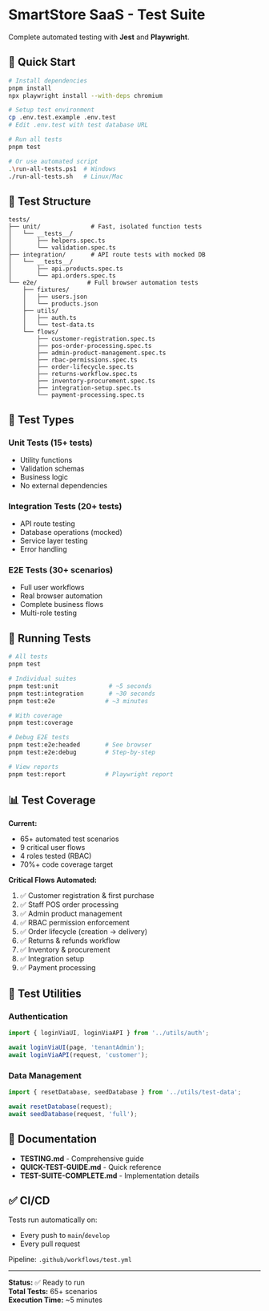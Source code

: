 # SmartStore SaaS - Test Suite

Complete automated testing with **Jest** and **Playwright**.

## 🚀 Quick Start

```bash
# Install dependencies
pnpm install
npx playwright install --with-deps chromium

# Setup test environment
cp .env.test.example .env.test
# Edit .env.test with test database URL

# Run all tests
pnpm test

# Or use automated script
.\run-all-tests.ps1  # Windows
./run-all-tests.sh   # Linux/Mac
```

## 📁 Test Structure

```
tests/
├── unit/              # Fast, isolated function tests
│   └── __tests__/
│       ├── helpers.spec.ts
│       └── validation.spec.ts
├── integration/       # API route tests with mocked DB
│   └── __tests__/
│       ├── api.products.spec.ts
│       └── api.orders.spec.ts
└── e2e/              # Full browser automation tests
    ├── fixtures/
    │   ├── users.json
    │   └── products.json
    ├── utils/
    │   ├── auth.ts
    │   └── test-data.ts
    └── flows/
        ├── customer-registration.spec.ts
        ├── pos-order-processing.spec.ts
        ├── admin-product-management.spec.ts
        ├── rbac-permissions.spec.ts
        ├── order-lifecycle.spec.ts
        ├── returns-workflow.spec.ts
        ├── inventory-procurement.spec.ts
        ├── integration-setup.spec.ts
        └── payment-processing.spec.ts
```

## 🧪 Test Types

### Unit Tests (15+ tests)
- Utility functions
- Validation schemas
- Business logic
- No external dependencies

### Integration Tests (20+ tests)
- API route testing
- Database operations (mocked)
- Service layer testing
- Error handling

### E2E Tests (30+ scenarios)
- Full user workflows
- Real browser automation
- Complete business flows
- Multi-role testing

## 🏃 Running Tests

```bash
# All tests
pnpm test

# Individual suites
pnpm test:unit              # ~5 seconds
pnpm test:integration       # ~30 seconds
pnpm test:e2e              # ~3 minutes

# With coverage
pnpm test:coverage

# Debug E2E tests
pnpm test:e2e:headed       # See browser
pnpm test:e2e:debug        # Step-by-step

# View reports
pnpm test:report           # Playwright report
```

## 📊 Test Coverage

**Current:**
- 65+ automated test scenarios
- 9 critical user flows
- 4 roles tested (RBAC)
- 70%+ code coverage target

**Critical Flows Automated:**
1. ✅ Customer registration & first purchase
2. ✅ Staff POS order processing
3. ✅ Admin product management
4. ✅ RBAC permission enforcement
5. ✅ Order lifecycle (creation → delivery)
6. ✅ Returns & refunds workflow
7. ✅ Inventory & procurement
8. ✅ Integration setup
9. ✅ Payment processing

## 🔧 Test Utilities

### Authentication
```typescript
import { loginViaUI, loginViaAPI } from '../utils/auth';

await loginViaUI(page, 'tenantAdmin');
await loginViaAPI(request, 'customer');
```

### Data Management
```typescript
import { resetDatabase, seedDatabase } from '../utils/test-data';

await resetDatabase(request);
await seedDatabase(request, 'full');
```

## 📝 Documentation

- **TESTING.md** - Comprehensive guide
- **QUICK-TEST-GUIDE.md** - Quick reference
- **TEST-SUITE-COMPLETE.md** - Implementation details

## ✅ CI/CD

Tests run automatically on:
- Every push to `main`/`develop`
- Every pull request

Pipeline: `.github/workflows/test.yml`

---

**Status:** ✅ Ready to run  
**Total Tests:** 65+ scenarios  
**Execution Time:** ~5 minutes


